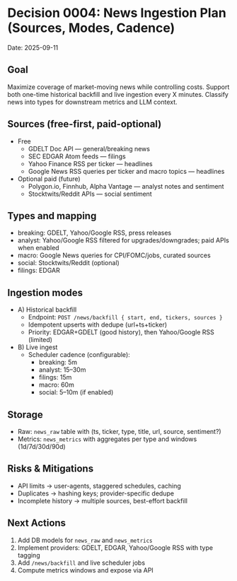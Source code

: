 # Decision 0004: News Ingestion Plan (Sources, Modes, Cadence)

Date: 2025-09-11

## Goal
Maximize coverage of market-moving news while controlling costs. Support both one-time historical backfill and live ingestion every X minutes. Classify news into types for downstream metrics and LLM context.

## Sources (free-first, paid-optional)
- Free
  - GDELT Doc API — general/breaking news
  - SEC EDGAR Atom feeds — filings
  - Yahoo Finance RSS per ticker — headlines
  - Google News RSS queries per ticker and macro topics — headlines
- Optional paid (future)
  - Polygon.io, Finnhub, Alpha Vantage — analyst notes and sentiment
  - Stocktwits/Reddit APIs — social sentiment

## Types and mapping
- breaking: GDELT, Yahoo/Google RSS, press releases
- analyst: Yahoo/Google RSS filtered for upgrades/downgrades; paid APIs when enabled
- macro: Google News queries for CPI/FOMC/jobs, curated sources
- social: Stocktwits/Reddit (optional)
- filings: EDGAR

## Ingestion modes
- A) Historical backfill
  - Endpoint: `POST /news/backfill { start, end, tickers, sources }`
  - Idempotent upserts with dedupe (url+ts+ticker)
  - Priority: EDGAR+GDELT (good history), then Yahoo/Google RSS (limited)
- B) Live ingest
  - Scheduler cadence (configurable):
    - breaking: 5m
    - analyst: 15–30m
    - filings: 15m
    - macro: 60m
    - social: 5–10m (if enabled)

## Storage
- Raw: `news_raw` table with (ts, ticker, type, title, url, source, sentiment?)
- Metrics: `news_metrics` with aggregates per type and windows (1d/7d/30d/90d)

## Risks & Mitigations
- API limits → user-agents, staggered schedules, caching
- Duplicates → hashing keys; provider-specific dedupe
- Incomplete history → multiple sources, best-effort backfill

## Next Actions
1) Add DB models for `news_raw` and `news_metrics`
2) Implement providers: GDELT, EDGAR, Yahoo/Google RSS with type tagging
3) Add `/news/backfill` and live scheduler jobs
4) Compute metrics windows and expose via API
